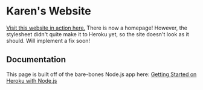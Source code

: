 # Karen's Website

[Visit this website in action here.](https://evening-cove-18822.herokuapp.com/)
There is now a homepage! However, the stylesheet didn't quite make it to Heroku yet, so the site doesn't look as it should. Will implement a fix soon!

## Documentation

This page is built off of the bare-bones Node.js app here:
[Getting Started on Heroku with Node.js](https://devcenter.heroku.com/articles/getting-started-with-nodejs)
